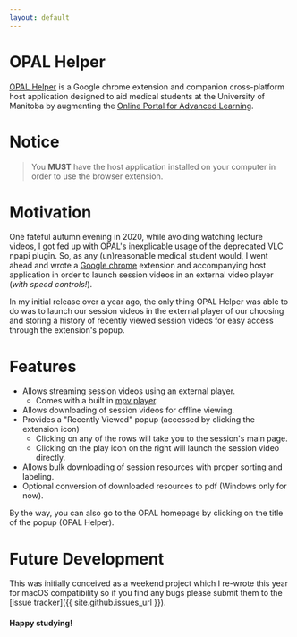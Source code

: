 ```yaml
---
layout: default
---
```

# OPAL Helper
[OPAL Helper](https://github.com/pyarmak/OPAL-Helper-Extension)
is a Google chrome extension and companion cross-platform host application
designed to aid medical students at the University of Manitoba
by augmenting the [Online Portal for Advanced Learning](https://opal.med.umanitoba.ca).

# Notice
> You **MUST** have the host application installed on your computer in order to use the browser extension.

# Motivation
One fateful autumn evening in 2020, while avoiding watching lecture videos,
I got fed up with OPAL's inexplicable usage of the deprecated VLC npapi plugin.
So, as any (un)reasonable medical student would, I went ahead and wrote a
[Google chrome](https://www.google.com/chrome/browser/desktop/index.html)
extension and accompanying host application in order to launch session videos in
an external video player (_with speed controls!_).

In my initial release over a year ago, the only thing OPAL Helper was able to do was to launch our session videos
in the external player of our choosing and storing a history of recently viewed session videos
for easy access through the extension's popup.

# Features
- Allows streaming session videos using an external player.
    - Comes with a built in [mpv player](https://mpv.io/).
- Allows downloading of session videos for offline viewing.
- Provides a "Recently Viewed" popup (accessed by clicking the extension icon)
    - Clicking on any of the rows will take you to the session's main page.
    - Clicking on the play icon on the right will launch the session video directly.
- Allows bulk downloading of session resources with proper sorting and labeling.
- Optional conversion of downloaded resources to pdf (Windows only for now).

By the way, you can also go to the OPAL homepage by clicking on the title of the popup
(OPAL Helper).

# Future Development

This was initially conceived as a weekend project which I re-wrote this year for macOS compatibility so if you
find any bugs please submit them to the [issue tracker]({{ site.github.issues_url }}).

#### Happy studying!
